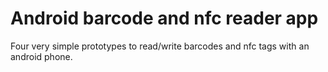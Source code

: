 # Android barcode and nfc reader app

Four very simple prototypes to read/write barcodes and nfc tags with an android phone.
